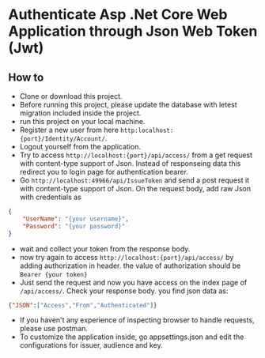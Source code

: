 # Authenticate Asp .Net Core Web Application through Json Web Token (Jwt)

## How to

* Clone or download this project.
* Before running this project, please update the database with letest migration included inside the project.
* run this project on your local machine.
* Register a new user from here ```http:localhost:{port}/Identity/Account/```.
* Logout yourself from the application.
* Try to access ```http://localhost:{port}/api/access/``` from a get request with content-type support of Json. Instead of responseing data this redirect you to login page for authentication bearer.
* Go ```http://localhost:49966/api/IssueToken``` and send a post request it with content-type support of Json. On the request body, add raw Json with credentials as

```json
{
    "UserName": "{your username}",
    "Password": "{your password}"
}
```
* wait and collect your token from the response body.
* now try again to access ```http://localhost:{port}/api/access/``` by adding authorization in header. the value of authorization should be ```Bearer {your token}```
* Just send the request and now you have access on the index page of ```/api/access/```. Check your response body. you find json data as: 

```json
{"JSON":["Access","From","Authenticated"]}
```

* If you haven't any experience of inspecting browser to handle requests, please use postman.
* To customize the application inside, go appsettings.json and edit the configurations for issuer, audience and key.
